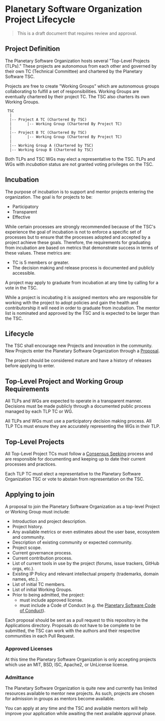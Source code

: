 # Planetary Software Organization Project Lifecycle

> This is a draft document that requires review and approval.

## Project Definition

The Planetary Software Organization hosts several "Top-Level Projects (TLPs)." These projects
are autonomous from each other and governed by their own TC (Technical
Committee) and chartered by the Planetary Software TSC.

Projects are free to create "Working Groups" which are autonomous groups
collaborating to fulfill a set of responsibilities. Working Groups are
eventually chartered by their project TC. The TSC also charters its own Working
Groups.

```
 TSC
  |
  |-- Project A TC (Chartered By TSC)
  |       |-- Working Group (Chartered By Project TC)
  |
  |-- Project B TC (Chartered By TSC)
  |       |-- Working Group (Chartered By Project TC)
  |
  |-- Working Group A (Chartered by TSC)
  |-- Working Group B (Chartered by TSC)
```

Both TLPs and TSC WGs may elect a representative to the TSC. TLPs and WGs
with *incubation* status are not granted voting privileges on the TSC.

## Incubation

The purpose of incubation is to support and mentor projects entering the
organization. The goal is for projects to be:

* Participatory
* Transparent
* Effective

While certain processes are strongly recommended because of the TSC's
experience the goal of incubation is not to enforce a specific set of
processes but to ensure that the processes adopted and accepted by a
project achieve these goals. Therefore, the requirements for graduating
from incubation are based on metrics that demonstrate success in terms of
these values. These metrics are:

* TC is 5 members or greater.
* The decision making and release process is documented and publicly accessible.

A project may apply to graduate from incubation at any time by calling
for a vote in the TSC.

While a project is incubating it is assigned
mentors who are responsible for working with the project to adopt policies and
gain the health and contributorship it will need in order to graduate
from incubation. The mentor list is nominated and approved by the TSC and
is expected to be larger than the TSC.

## Lifecycle

The TSC shall encourage new Projects and innovation in the
community. New Projects enter the Planetary Software Organization through a
[Proposal](#https://github.com/planetarysoftware/TSC/blob/master/Project-Lifecycle.md#applying-to-join).

The project should be considered mature and have a history of releases
before applying to enter.

## Top-Level Project and Working Group Requirements

All TLPs and WGs are expected to operate in a transparent manner.
Decisions must be made publicly through a documented public process
managed by each TLP TC or WG.

All TLPs and WGs must use a participatory decision making process. All
TLP TCs must ensure they are accurately representing the WGs in their
TLP.


## Top-Level Projects

All Top-Level Project TCs must follow a [Consensus
Seeking](https://en.wikipedia.org/wiki/Consensus-seeking_decision-making)
process and are responsible for documenting and keeping up to date their
current processes and practices.

Each TLP TC must elect a representative to the Planetary Software Organization TSC or
vote to abstain from representation on the TSC.

## Applying to join

A proposal to join the Planetary Software Organization as a top-level Project or
Working Group must include:

* Introduction and project description.
* Project history.
* Any available metrics or even estimates about the user base, ecosystem
and community.
* Description of existing community or expected community.
* Project scope.
* Current governance process.
* Current contribution process.
* List of current tools in use by the project (forums, issue trackers,
  GitHub orgs, etc.).
* Existing IP Policy and relevant intellectual property (trademarks,
  domain names, etc.).
* List of initial TC members.
* List of initial Working Groups.
* Prior to being admitted, the project:
  * must include approved license.
  * must include a Code of Conduct (e.g. the [Planetary Software Code of Conduct](CODE_OF_CONDUCT.md)).

Each proposal should be sent as a pull request to this repository in the
Applications directory. Proposals do not have to be complete to be
submitted, the TSC can work with the authors and their respective
communities in each Pull Request.

### Approved Licenses

At this time the Planetary Software Organization is only accepting projects which use an MIT,
BSD, ISC, Apache2, or UnLicense license.

### Admittance
The Planetary Software Organization is quite new and currently has limited resources
available to mentor new projects. As such, projects are chosen for
admission in groups as mentors become available.

You can apply at any time and the TSC and available mentors will help
improve your application while awaiting the next available approval
phase.
